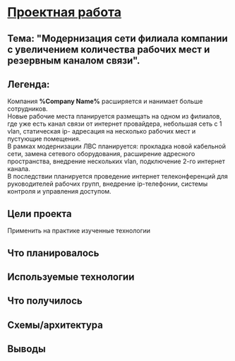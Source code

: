 # <u>Проектная работа</u>

## Тема: "Модернизация сети филиала компании с увеличением количества рабочих мест и резервным каналом связи".


## Легенда: 
Компания <b>%Company Name%</b> расширяется и нанимает больше сотрудников.  
Новые рабочие места планируется размещать на одном из филиалов, где уже есть канал связи от интернет провайдера, небольшая сеть с 1 vlan, статическая ip- адресация на несколько рабочих мест и пустующие помещения.  
В рамках модернизации ЛВС планируется: прокладка новой кабельной сети, замена сетевого оборудования, расширение адресного пространства, внедрение нескольких vlan, подключение 2-го интернет канала.  
В последствии планируется проведение интернет телеконференций для руководителей рабочих групп, внедрение ip-телефонии, системы контроля и управления доступом.

## Цели проекта
Применить на практике изученные технологии  


## Что планировалось

## Используемые технологии

## Что получилось








## Схемы/архитектура

## Выводы

